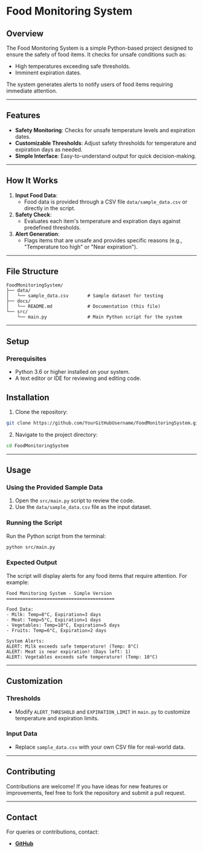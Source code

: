 # Food Monitoring System

## Overview
The Food Monitoring System is a simple Python-based project designed to ensure the safety of food items. It checks for unsafe conditions such as:
- High temperatures exceeding safe thresholds.
- Imminent expiration dates.

The system generates alerts to notify users of food items requiring immediate attention.

---

## Features
- **Safety Monitoring**: Checks for unsafe temperature levels and expiration dates.
- **Customizable Thresholds**: Adjust safety thresholds for temperature and expiration days as needed.
- **Simple Interface**: Easy-to-understand output for quick decision-making.

---

## How It Works
1. **Input Food Data**:
   - Food data is provided through a CSV file `data/sample_data.csv` or directly in the script.
2. **Safety Check**:
   - Evaluates each item's temperature and expiration days against predefined thresholds.
3. **Alert Generation**:
   - Flags items that are unsafe and provides specific reasons (e.g., "Temperature too high" or "Near expiration").

---

## File Structure
```plaintext
FoodMonitoringSystem/
├── data/
│   └── sample_data.csv       # Sample dataset for testing
├── docs/
│   └── README.md             # Documentation (this file)
└── src/
    └── main.py               # Main Python script for the system
```

---

## Setup 

### Prerequisites 
- Python 3.6 or higher installed on your system. 
- A text editor or IDE for reviewing and editing code. 

## Installation 
1. Clone the repository:
```bash 
git clone https://github.com/YourGitHubUsername/FoodMonitoringSystem.git
```
2. Navigate to the project directory: 
```bash 
cd FoodMonitoringSystem
```

---

## Usage 

### Using the Provided Sample Data 
1. Open the `src/main.py` script to review the code. 
2. Use the `data/sample_data.csv` file as the input dataset. 

### Running the Script 
Run the Python script from the terminal:
```bash 
python src/main.py
```

### Expected Output 
The script will display alerts for any food items that require attention. For example:
```plaintext
Food Monitoring System - Simple Version
========================================

Food Data:
- Milk: Temp=8°C, Expiration=3 days
- Meat: Temp=5°C, Expiration=1 days
- Vegetables: Temp=10°C, Expiration=5 days
- Fruits: Temp=6°C, Expiration=2 days

System Alerts:
ALERT: Milk exceeds safe temperature! (Temp: 8°C)
ALERT: Meat is near expiration! (Days left: 1)
ALERT: Vegetables exceeds safe temperature! (Temp: 10°C)
```

--- 

## Customization 

### Thresholds 
- Modify `ALERT_THRESHOLD` and `EXPIRATION_LIMIT` in `main.py` to customize temperature and expiration limits. 

### Input Data 
- Replace `sample_data.csv` with your own CSV file for real-world data. 

---

## Contributing 
Contributions are welcome! If you have ideas for new features or improvements, feel free to fork the repository and submit a pull request.

---

## Contact
For queries or contributions, contact:
 - [**GitHub**](https://github.com/DiyaSThange)



